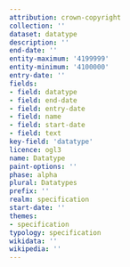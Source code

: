 ```yaml
---
attribution: crown-copyright
collection: ''
dataset: datatype
description: ''
end-date: ''
entity-maximum: '4199999'
entity-minimum: '4100000'
entry-date: ''
fields:
- field: datatype
- field: end-date
- field: entry-date
- field: name
- field: start-date
- field: text
key-field: 'datatype'
licence: ogl3
name: Datatype
paint-options: ''
phase: alpha
plural: Datatypes
prefix: ''
realm: specification
start-date: ''
themes:
- specification
typology: specification
wikidata: ''
wikipedia: ''
---
```

